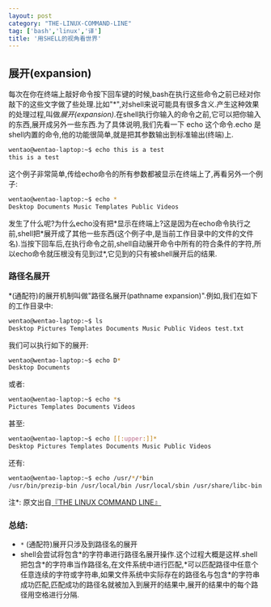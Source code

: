 ```yaml
---
layout: post
category: "THE-LINUX-COMMAND-LINE"
tag: ['bash','linux','译']
title: '用SHELL的视角看世界'
---
```

## 展开(expansion)
每次在你在终端上敲好命令按下回车键的时候,bash在执行这些命令之前已经对你敲下的这些文字做了些处理.比如"\*",对shell来说可能具有很多含义.产生这种效果的处理过程,叫做*展开(expansion)*.在shell执行你输入的命令之前,它可以把你输入的东西,展开成另外一些东西.为了具体说明,我们先看一下 echo 这个命令.echo 是shell内置的命令,他的功能很简单,就是把其参数输出到标准输出(终端)上.

``` bash
wentao@wentao-laptop:~$ echo this is a test
this is a test
```
这个例子非常简单,传给echo命令的所有参数都被显示在终端上了,再看另外一个例子:

``` bash
wentao@wentao-laptop:~$ echo *
Desktop Documents Music Templates Public Videos
```

发生了什么呢?为什么echo没有把\*显示在终端上?这是因为在echo命令执行之前,shell把\*展开成了其他一些东西(这个例子中,是当前工作目录中的文件的文件名).当按下回车后,在执行命令之前,shell自动展开命令中所有的符合条件的字符,所以echo命令就压根没有见到过\*,它见到的只有被shell展开后的结果.

### 路径名展开
\*(通配符)的展开机制叫做"路径名展开(pathname expansion)".例如,我们在如下的工作目录中:

```bash
wentao@wentao-laptop:~$ ls
Desktop Pictures Templates Documents Music Public Videos test.txt
```

我们可以执行如下的展开:

```bash
wentao@wentao-laptop:~$ echo D*
Desktop Documents
```

或者:

```bash
wentao@wentao-laptop:~$ echo *s
Pictures Templates Documents Videos
```

甚至:

```bash
wentao@wentao-laptop:~$ echo [[:upper:]]* 
Desktop Pictures Templates Documents Music Public Videos
```

还有:

```bash
wentao@wentao-laptop:~$ echo /usr/*/*bin
/usr/bin/prezip-bin /usr/local/bin /usr/local/sbin /usr/share/libc-bin
```

注\*: 原文出自[『THE LINUX COMMAND LINE』](http://book.douban.com/subject/6806862/)

### 总结:
+ ```*``` (通配符)展开只涉及到路径名的展开
+ shell会尝试将包含\*的字符串进行路径名展开操作.这个过程大概是这样.shell把包含\*的字符串当作路径名,在文件系统中进行匹配,\*可以匹配路径中任意个任意连续的字符或字符串,如果文件系统中实际存在的路径名与包含\*的字符串成功匹配,匹配成功的路径名就被加入到展开的结果中,展开的结果中的每个路径用空格进行分隔.
